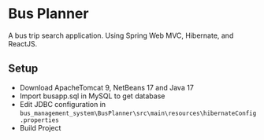 # Bus Planner

A bus trip search application. Using Spring Web MVC, Hibernate, and ReactJS.

## Setup

- Download ApacheTomcat 9, NetBeans 17 and Java 17
- Import busapp.sql in MySQL to get database
- Edit JDBC configuration in `bus_management_system\BusPlanner\src\main\resources\hibernateConfig.properties`
- Build Project




